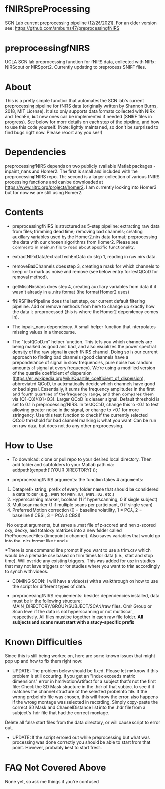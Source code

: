 # fNIRSpreProcessing
SCN Lab current preprocessing pipeline (12/26/2021). For an older version see: https://github.com/smburns47/preprocessingfNIRS

# preprocessingfNIRS
UCLA SCN lab preprocessing function for fNIRS data, collected with NIRx: NIRScout or NIRSport2. Currently updating to preprocess SNIRF files.

# About 
This is a pretty simple function that automates the SCN lab's current preprocessing pipeline for fNIRS data (originally written by Shannon Burns, 2018, MIT License). 
It also only supports data formats collected with NIRx and TechEn, but new ones can be implemented if needed (SNIRF files in progress). 
See below for more details on each step of the pipeline, and how to use this code yourself. 
(Note: lightly maintained, so don't be surprised to find bugs right now. Please report any you see!)

# Dependencies
preprocessingfNIRS depends on two publicly available Matlab packages - inpaint_nans and Homer2. The first is small and included with the preprocessingfNIRS repo. 
The second is a larger collection of various fNIRS processing functions and can be downloaded at https://www.nitrc.org/projects/homer2. I am currently looking into Homer3 but 
for now we are still using Homer2.

# Contents
- preprocessingfNIRS is structured as 5-step pipeline: extracting raw data from files; trimming dead time; removing bad channels; creating auxillary variables used by the 
Homer2.nirs data format; preprocessing the data with our chosen algorithms from Homer2. Please see comments in main.m file to read about specific functionality.  

- extractNIRxData/extractTechEnData do step 1, reading in raw nirs data.

- removeBadChannels does step 3, creating a mask for which channels to keep or to mark as noise and remove (see below entry for testQCoD for removal method).

- getMiscNirsVars does step 4, creating auxillary variables from data if it wasn't already in a .nirs format (the format Homer2 uses)

- fNIRSFilterPipeline does the last step, our current default filtering pipeline. Add or remove methods from here to change up exactly how the data is 
preprocessed (this is where the Homer2 dependency comes in). 

- The inpain_nans dependency. A small helper function that interpolates missing values in a timecourse. 

- The "testQCoD.m" helper function. This tells you which channels are being marked as good and bad, and also visualizes the power spectral density of the raw signal in each 
fNIRS channel. Doing so is our current approach to finding bad channels (good channels have a preponderance of signal in slow frequencies, pure noise has random amounts of signal at every frequency). 
We're using a modified version of the quartile coefficient of dispersion (https://en.wikipedia.org/wiki/Quartile_coefficient_of_dispersion), abbreviated QCoD, to automatically decide which channels 
have good or bad signal. Essentially, it sums the frequency amplitudes in the first and fourth quartiles of the frequency range, and then compares them via (Q1-Q3)/(Q1+Q3). Larger QCoD is cleaner signal. 
Default threshold is set to 0.1 in preprocessingfNIRS. In testQCoD, change this to <0.1 to test allowing greater noise in the signal, or change to >0.1 for more stringency. Use this test function to 
check if the currently selected QCoD threshold for bad channel marking is what you want. Can be run on raw data, but does not do any other preprocessing. 

# How to Use
- To download: clone or pull repo to your desired local directory. Then add folder and subfolders to your Matlab path via: 
addpath(genpath('[YOUR DIRECTORY]'));

- preprocessingfNIRS arguments: the function takes 4 arguments: 
1. Dataprefix string; prefix of every folder name that should be considered a data folder (e.g., MIN for MIN_101, MIN_102, etc.) 
2. Hyperscanning marker, boolean (1 if hyperscanning, 0 if single subject) 
3. Multiscan marker (1 if multiple scans per participant, 0 if single scan)
4. Preferred Motion correction (0 = baseline volatility, 1 = PCA, 2 = baseline & CBSI, 3 = PCA & CBSI) 

-No output arguments, but saves a .mat file of z-scored and non z-scored oxy, deoxy, and totaloxy matrices into a new folder called PreProcessedFiles 
(timepoint x channel). Also saves variables that would go into the .nirs format like t and s. 

*There is one command line prompt if you want to use a trim.csv which would be a premade csv based on trim times for data (i.e., start and stop time). Will overide any existing triggers. This was added for use in studies that may not have triggers or for studies where you want to trim accordingly to synch with videos.

- COMING SOON: I will have a video(s) with a walkthrough on how to use the script for different types of data.

- preprocessingfNIRS requirements: besides dependencies installed, data must be in the following structure: MAIN_DIRECTORY/GROUP/SUBJECT/SCAN/raw files. 
Omit Group or Scan level if the data is not hyperscanning or not multiscan, respectively. All files must be together in each raw file folder. 
**All subjects and scans must start with a study-specific prefix**

# Known Difficulties
Since this is still being worked on, here are some known issues that might pop up and how to fix them right now:
 - UPDATE: The problem below should be fixed. Please let me know if this problem is still occuring.
 If you get an "Index exceeds matrix dimensions" error in hmrMotionArtifact for a subject that's not the first file: Check the SD Mask structure in the .hdr 
 of that subject to see if it matches the channel structure of the selected probeInfo file. If the wrong probeInfo file was chosen, this will throw the error. 
 also happens if the wrong montage was selected in recording, Simply copy-paste the correct SD Mask and ChannelDistance list into the .hdr file from a 
 subject's .hdr file that had the correct montage. 
 
 Delete all false start files from the data directory, or will cause script to error out. 

- UPDATE: If the script errored out while preprocessing but what was processing was done correctly you should be able to start from that point. However, probably
best to start fresh.

# FAQ Not Covered Above
None yet, so ask me things if you're confused! 
